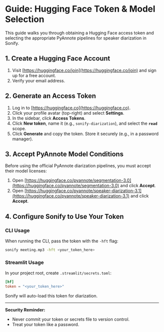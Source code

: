 # Guide: Hugging Face Token & Model Selection

This guide walks you through obtaining a Hugging Face access token and selecting the appropriate PyAnnote pipelines for speaker diarization in Sonify.

## 1. Create a Hugging Face Account

1. Visit [https://huggingface.co/join](https://huggingface.co/join) and sign up for a free account.
2. Verify your email address.

## 2. Generate an Access Token

1. Log in to [https://huggingface.co](https://huggingface.co).
2. Click your profile avatar (top-right) and select **Settings**.
3. In the sidebar, click **Access Tokens**.
4. Click **New token**, name it (e.g., `sonify-diarization`), and select the **`read`** scope.
5. Click **Generate** and copy the token. Store it securely (e.g., in a password manager).

## 3. Accept PyAnnote Model Conditions

Before using the official PyAnnote diarization pipelines, you must accept their model licenses:

1. Open [https://huggingface.co/pyannote/segmentation-3.0](https://huggingface.co/pyannote/segmentation-3.0) and click **Accept**.
2. Open [https://huggingface.co/pyannote/speaker-diarization-3.1](https://huggingface.co/pyannote/speaker-diarization-3.1) and click **Accept**.

## 4. Configure Sonify to Use Your Token

### CLI Usage

When running the CLI, pass the token with the `-hft` flag:

```bash
sonify meeting.mp3 -hft <your_token_here>
```

### Streamlit Usage

In your project root, create `.streamlit/secrets.toml`:

```toml
[hf]
token = "<your_token_here>"
```

Sonify will auto-load this token for diarization.

---

**Security Reminder:**

* Never commit your token or secrets file to version control.
* Treat your token like a password.
